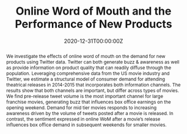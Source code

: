 ---
abstract: "We investigate the effects of online word of mouth on the demand for new products using Twitter data. Twitter can both generate buzz & awareness as well as provide information on product quality that can readily diffuse through the population. Leveraging comprehensive data from the US movie industry and Twitter, we estimate a structural model of consumer demand for attending theatrical releases in 2014-2015 that incorporates both information channels. The results show that both channels are important, but differ across types of movies. We find pre-release tweet volume is the most important channel for large franchise movies, generating buzz that influences box office earnings on the opening weekend. Demand for mid tier movies responds to increasing awareness driven by the volume of tweets posted after a movie is released. In contrast, the sentiment expressed in online WoM after a movie’s release influences box office demand in subsequent weekends for smaller movies."
authors:
- admin
- Pradeep K. Chintagunta
- Gregory S. Crawford
date: "2020-12-31T00:00:00Z"
doi: ""
featured: false
image:
  caption: ""
  focal_point: ""
  preview_only: false
projects: []
publication: 'Working Paper'
publication_short: ""
publication_types:
- "3"
publishDate: "2020-12-31T00:00:00Z"
slides: ""
summary: Investigates the impact of Twitter volume and sentiment on the demand for wide release movies.
tags:
- Working Paper
- Twitter
- Movie Industry
title: Online Word of Mouth and the Performance of New Products
url_code: ""
url_dataset: ""
url_pdf: "http://lachlandeer.github.io/files/deer_jmp.pdf"
url_poster: ""
url_project: ""
url_slides: ""
url_source: ""
url_video: ""
---